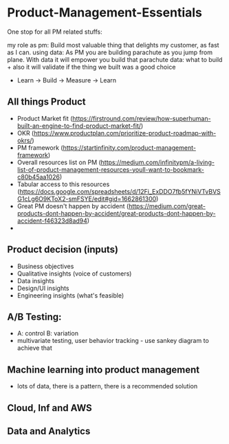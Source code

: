 # Product-Management-Essentials

One stop for all PM related stuffs:

my role as pm: Build most valuable thing that delights my customer, as fast as I can.
using data: As PM you are building parachute as you jump from plane. With data it will empower you build that parachute
data: what to build + also it will validate if the thing we built was a good choice
- Learn -> Build -> Measure -> Learn

## All things Product
 - Product Market fit (https://firstround.com/review/how-superhuman-built-an-engine-to-find-product-market-fit/)
 - OKR (https://www.productplan.com/prioritize-product-roadmap-with-okrs/)
 - PM framework (https://startinfinity.com/product-management-framework)
 - Overall resources list on PM (https://medium.com/infinitypm/a-living-list-of-product-management-resources-youll-want-to-bookmark-c80b45aa1026)
 - Tabular access to this resources (https://docs.google.com/spreadsheets/d/12Fi_ExDDO7fb5fYNiVTvBVSG1cLg6O9KToX2-smFSYE/edit#gid=1662861300)
 - Great PM doesn't happen by accident (https://medium.com/great-products-dont-happen-by-accident/great-products-dont-happen-by-accident-f46323d8ad94)
 - 

## Product decision (inputs)
 - Business objectives
 - Qualitative insights (voice of customers)
 - Data insights
 - Design/UI insights
 - Engineering insights (what's feasible)

## A/B Testing:
- A: control B: variation
- multivariate testing, user behavior tracking - use sankey diagram to achieve that


## Machine learning into product management
- lots of data, there is a pattern, there is a recommended solution

## Cloud, Inf and AWS

## Data and Analytics

